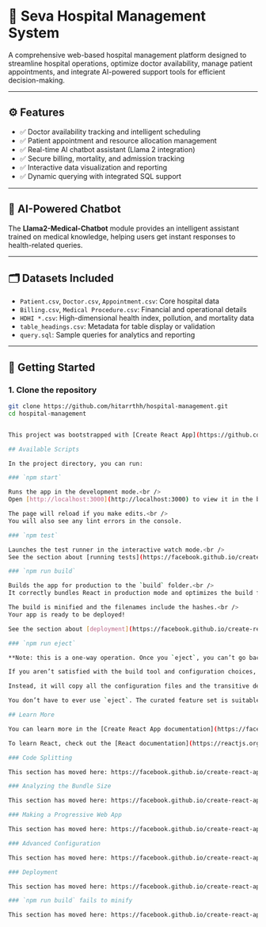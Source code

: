 # 🏥 Seva Hospital Management System

A comprehensive web-based hospital management platform designed to streamline hospital operations, optimize doctor availability, manage patient appointments, and integrate AI-powered support tools for efficient decision-making.

---

## ⚙️ Features

- ✅ Doctor availability tracking and intelligent scheduling  
- ✅ Patient appointment and resource allocation management  
- ✅ Real-time AI chatbot assistant (Llama 2 integration)  
- ✅ Secure billing, mortality, and admission tracking  
- ✅ Interactive data visualization and reporting  
- ✅ Dynamic querying with integrated SQL support

---

## 🧠 AI-Powered Chatbot

The **Llama2-Medical-Chatbot** module provides an intelligent assistant trained on medical knowledge, helping users get instant responses to health-related queries.

---

## 🗂 Datasets Included

- `Patient.csv`, `Doctor.csv`, `Appointment.csv`: Core hospital data  
- `Billing.csv`, `Medical Procedure.csv`: Financial and operational details  
- `HDHI *.csv`: High-dimensional health index, pollution, and mortality data  
- `table_headings.csv`: Metadata for table display or validation  
- `query.sql`: Sample queries for analytics and reporting

---

## 🚀 Getting Started

### 1. Clone the repository

```bash
git clone https://github.com/hitarrthh/hospital-management.git
cd hospital-management


This project was bootstrapped with [Create React App](https://github.com/facebook/create-react-app).

## Available Scripts

In the project directory, you can run:

### `npm start`

Runs the app in the development mode.<br />
Open [http://localhost:3000](http://localhost:3000) to view it in the browser.

The page will reload if you make edits.<br />
You will also see any lint errors in the console.

### `npm test`

Launches the test runner in the interactive watch mode.<br />
See the section about [running tests](https://facebook.github.io/create-react-app/docs/running-tests) for more information.

### `npm run build`

Builds the app for production to the `build` folder.<br />
It correctly bundles React in production mode and optimizes the build for the best performance.

The build is minified and the filenames include the hashes.<br />
Your app is ready to be deployed!

See the section about [deployment](https://facebook.github.io/create-react-app/docs/deployment) for more information.

### `npm run eject`

**Note: this is a one-way operation. Once you `eject`, you can’t go back!**

If you aren’t satisfied with the build tool and configuration choices, you can `eject` at any time. This command will remove the single build dependency from your project.

Instead, it will copy all the configuration files and the transitive dependencies (Webpack, Babel, ESLint, etc) right into your project so you have full control over them. All of the commands except `eject` will still work, but they will point to the copied scripts so you can tweak them. At this point you’re on your own.

You don’t have to ever use `eject`. The curated feature set is suitable for small and middle deployments, and you shouldn’t feel obligated to use this feature. However we understand that this tool wouldn’t be useful if you couldn’t customize it when you are ready for it.

## Learn More

You can learn more in the [Create React App documentation](https://facebook.github.io/create-react-app/docs/getting-started).

To learn React, check out the [React documentation](https://reactjs.org/).

### Code Splitting

This section has moved here: https://facebook.github.io/create-react-app/docs/code-splitting

### Analyzing the Bundle Size

This section has moved here: https://facebook.github.io/create-react-app/docs/analyzing-the-bundle-size

### Making a Progressive Web App

This section has moved here: https://facebook.github.io/create-react-app/docs/making-a-progressive-web-app

### Advanced Configuration

This section has moved here: https://facebook.github.io/create-react-app/docs/advanced-configuration

### Deployment

This section has moved here: https://facebook.github.io/create-react-app/docs/deployment

### `npm run build` fails to minify

This section has moved here: https://facebook.github.io/create-react-app/docs/troubleshooting#npm-run-build-fails-to-minify
